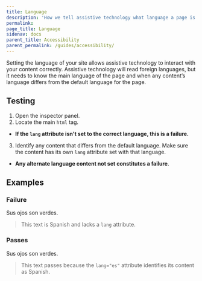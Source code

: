 ```yaml
---
title: Language
description: 'How we tell assistive technology what language a page is in'
permalink:
page_title: Language
sidenav: docs
parent_title: Accessibility
parent_permalink: /guides/accessibility/
---
```

Setting the language of your site allows assistive technology to interact with your content correctly. Assistive technology will read foreign languages, but it needs to know the main language of the page and when any content’s language differs from the default language for the page.

## Testing

1. Open the inspector panel.
2. Locate the main ```html``` tag.
  * __If the ```lang``` attribute isn't set to the correct language, this is a failure.__
3. Identify any content that differs from the default language. Make sure the content has its own ```lang``` attribute set with that language.
  * __Any alternate language content not set constitutes a failure__.

## Examples

### Failure

Sus ojos son verdes.

> This text is Spanish and lacks a ```lang``` attribute.

### Passes

<p lang="es">Sus ojos son verdes.</p>

> This text passes because the ```lang="es"``` attribute identifies its content as Spanish.
